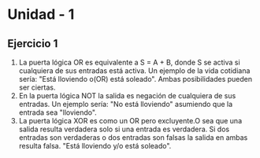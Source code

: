 # Unidad - 1

## Ejercicio 1

1. La puerta lógica OR es equivalente a S = A + B, donde S se activa si cualquiera de sus entradas está activa. Un ejemplo de la vida cotidiana sería: "Está lloviendo o(OR) está soleado". Ambas posibilidades pueden ser ciertas.
2. En la puerta lógica NOT la salida es negación de cualquiera de sus entradas. Un ejemplo sería: "No está lloviendo" asumiendo que la entrada sea "lloviendo".
3. La puerta lógica XOR es como un OR pero excluyente.O sea que una salida resulta verdadera solo si una entrada es verdadera. Si dos entradas son verdaderas o dos entradas son falsas la salida en ambas resulta falsa. "Está lloviendo y/o está soleado".
